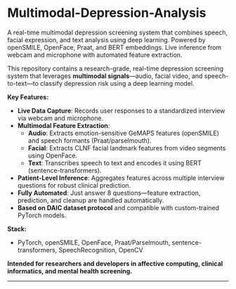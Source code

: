 # Multimodal-Depression-Analysis
A real-time multimodal depression screening system that combines speech, facial expression, and text analysis using deep learning. Powered by openSMILE, OpenFace, Praat, and BERT embeddings. Live inference from webcam and microphone with automated feature extraction.


This repository contains a research-grade, real-time depression screening system that leverages **multimodal signals**—audio, facial video, and speech-to-text—to classify depression risk using a deep learning model.

**Key Features:**
- **Live Data Capture**: Records user responses to a standardized interview via webcam and microphone.
- **Multimodal Feature Extraction**:
  - **Audio**: Extracts emotion-sensitive GeMAPS features (openSMILE) and speech formants (Praat/parselmouth).
  - **Facial**: Extracts CLNF facial landmark features from video segments using OpenFace.
  - **Text**: Transcribes speech to text and encodes it using BERT (sentence-transformers).
- **Patient-Level Inference**: Aggregates features across multiple interview questions for robust clinical prediction.
- **Fully Automated**: Just answer 8 questions—feature extraction, prediction, and cleanup are handled automatically.
- **Based on DAIC dataset protocol** and compatible with custom-trained PyTorch models.

**Stack:**
- PyTorch, openSMILE, OpenFace, Praat/Parselmouth, sentence-transformers, SpeechRecognition, OpenCV

**Intended for researchers and developers in affective computing, clinical informatics, and mental health screening.**

---


